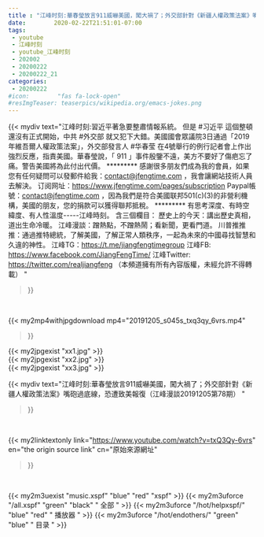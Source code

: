 ```yaml
---
title : "江峰时刻:華春瑩放言911威嚇美國，闖大禍了；外交部針對《新疆人權政策法案》嘴砲過底線，恐遭致美報復（江峰漫談20191205第78期） "
date:        2020-02-22T21:51:01-07:00
tags:
 - youtube
 - 江峰时刻
 - youtube_江峰时刻
 - 202002
 - 20200222
 - 20200222_21
categories:
 - 20200222
#icon:        "fas fa-lock-open"
#resImgTeaser: teaserpics/wikipedia.org/emacs-jokes.png
---
```


{{< mydiv text="江峰时刻:習近平著急要整肅情報系統。 但是 #习近平 這個整頓還沒有正式開始，中共 #外交部 就又犯下大錯。美國國會眾議院3日通過「2019年維吾爾人權政策法案」，外交部發言人 #华春莹 在4號舉行的例行記者會上作出強烈反應，指責美國。華春瑩說，「 911 」事件殷鑒不遠，美方不要好了傷疤忘了痛。警告美國將為此付出代價。     ********* 感謝很多朋友們成為我的會員，如果您有任何疑問可以發郵件給我：contact@jfengtime.com ，我會讓網站技術人員去解決。 订阅网址：https://www.jfengtime.com/pages/subscription Paypal帳號：contact@jfengtime.com ，因為我們是符合美國联邦501(c)(3)的非營利機構，美國的朋友，您的捐款可以獲得聯邦抵稅。     ********* 有思考深度、有時空緯度、有人性溫度-----江峰時刻。 含三個欄目： 歷史上的今天：講出歷史真相，道出生命冷暖。 江峰漫談：蹭熱點，不蹭熱鬧；看新聞，更看門道。 川普推推推：通過推特總統，了解美國，了解正常人類秩序，一起為未來的中國尋找智慧和久違的神性。  江峰TG：https://t.me/jiangfengtimegroup 江峰FB: https://www.facebook.com/JiangFengTime/ 江峰Twitter: https://twitter.com/realjiangfeng （本頻道擁有所有內容版權，未經允許不得轉載） "
>}}
<br>


{{< my2mp4withjpgdownload mp4="20191205_s045s_txq3qy_6vrs.mp4"
>}}

{{< my2jpgexist "xx1.jpg" >}}<br>
{{< my2jpgexist "xx2.jpg" >}}<br>
{{< my2jpgexist "xx3.jpg" >}}<br>



{{< mydiv text="江峰时刻:華春瑩放言911威嚇美國，闖大禍了；外交部針對《新疆人權政策法案》嘴砲過底線，恐遭致美報復（江峰漫談20191205第78期） "
>}}
<br>

{{< my2linktextonly link="https://www.youtube.com/watch?v=txQ3Qy-6vrs"
en="the origin source link" cn="原始來源網址"
>}}


<br>

{{< my2m3uexist "music.xspf"        "blue"   "red"    "xspf" >}} {{< my2m3uforce "/all.xspf"         "green"  "black"  " 全部 " >}} {{< my2m3uforce "/hot/helpxspf/"    "blue"   "red"    " 播放器 " >}} {{< my2m3uforce "/hot/endothers/"   "green"  "blue"   " 目录 " >}} 
